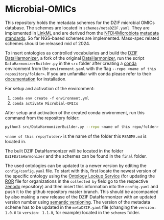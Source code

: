 # Microbial-OMICs
This repository holds the metadata schemes for the DZIF microbial OMICs database. The schemes are located in `schemes/metaDZIF.yaml`. They are implemented in [LinkML](https://linkml.io/) and are derived from the [NFDI4Microbiota](https://nfdi4microbiota.de/) [metadata standards](https://gitfront.io/r/MDS-Majid/wh11wCd2JZQM/NFDI4Microbiota-MetadataStandards/). So far NGS-based schemes are implemented. Mass-spec related schemes should be released mid of 2024.

To insert ontologies as controlled vocabularies and build the [DZIF DataHarmonizer](https://github.com/qbic-projects/DZIFDataHarmonizer), a fork of the original [DataHarmonizer](https://github.com/cidgoh/DataHarmonizer), run the script `DataHarmonizerBuilder.py` in the `src` folder after creating a [conda](https://anaconda.org) environment from the `environment.yaml` with the flag `--repo <name of this repository/folder>`. If you are unfamiliar with conda please refer to their [documentation](https://docs.anaconda.com/free/anaconda/install/) for installation.

For setup and activation of the environment:
1. `conda env create -f environment.yml`
2. `conda activate Microbial-OMICs`

After setup and activation of the created conda environment, run this command from the repository folder:

```bash
python3 src/DataHarmonizerBuilder.py --repo <name of this repo/folder>
```

`<name of this repo/folder>` is the name of the folder this `README.md` is located in.

The built DZIF DataHarmonizer will be located in the folder `DZIFDataHarmonizer` and the schemes can be found in the `final` folder. 

The used ontologies can be updated to a newer version by editing the `config/config.yaml` file. To start with this, first locate the newest version of the specific ontology using the [Ontology Lookup Service](https://www.ebi.ac.uk/ols4/) (for updating the [ROR](https://ror.org/) file for organizations in the `collected by` field go to the respective [zenodo](https://zenodo.org/doi/10.5281/zenodo.6347574) repository) and then insert this information into the `config.yaml` and push it to the github repository master branch. This should be accompanied by also making a new release of the DZIF DataHarmonizer with an updated version number using [semantic versioning](https://semver.org/). The version of the metadata scheme has to be updated in the `metaDZIF.yaml` file (changing the `version: 1.0.0` to `version: 1.1.0`, for example) located in the `schemes` folder.
